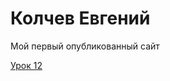 # Колчев Евгений
Мой первый опубликованный сайт

[Урок 12](https://kolchev1991.github.io/lesson_12/ "Домашка")
